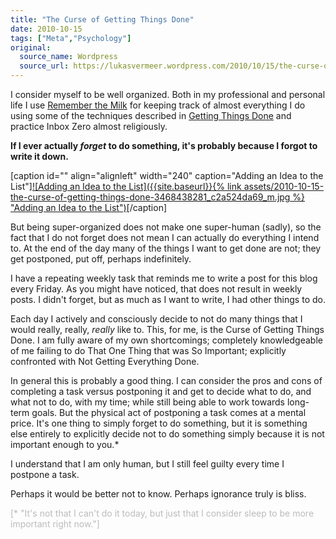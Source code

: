 ```yaml
---
title: "The Curse of Getting Things Done"
date: 2010-10-15
tags: ["Meta","Psychology"]
original:
  source_name: Wordpress
  source_url: https://lukasvermeer.wordpress.com/2010/10/15/the-curse-of-getting-things-done/
---
```


I consider myself to be well organized. Both in my professional and personal life I use [Remember the Milk](http://www.rememberthemilk.com/) for keeping track of almost everything I do using some of the techniques described in [Getting Things Done](http://en.wikipedia.org/wiki/Getting_Things_Done) and practice Inbox Zero almost religiously.

**If I ever actually _forget_ to do something, it's probably because I forgot to write it down.**

[caption id="" align="alignleft" width="240" caption="Adding an Idea to the List"][![Adding an Idea to the List]({{site.baseurl}}{% link assets/2010-10-15-the-curse-of-getting-things-done-3468438281_c2a524da69_m.jpg %} "Adding an Idea to the List")](http://www.flickr.com/photos/lukasvermeer/3468438281)[/caption]

But being super-organized does not make one super-human (sadly), so the fact that I do not forget does not mean I can actually do everything I intend to. At the end of the day many of the things I want to get done are not; they get postponed, put off, perhaps indefinitely.

I have a repeating weekly task that reminds me to write a post for this blog every Friday. As you might have noticed, that does not result in weekly posts. I didn't forget, but as much as I want to write, I had other things to do.

Each day I actively and consciously decide to not do many things that I would really, really, _really_ like to. This, for me, is the Curse of Getting Things Done. I am fully aware of my own shortcomings; completely knowledgeable of me failing to do That One Thing that was So Important; explicitly confronted with Not Getting Everything Done.

In general this is probably a good thing. I can consider the pros and cons of completing a task versus postponing it and get to decide what to do, and what not to do, with my time; while still being able to work towards long-term goals. But the physical act of postponing a task comes at a mental price. It's one thing to simply forget to do something, but it is something else entirely to explicitly decide not to do something simply because it is not important enough to you.*

I understand that I am only human, but I still feel guilty every time I postpone a task.

Perhaps it would be better not to know. Perhaps ignorance truly is bliss.

<span style="color:#bbb;">[* "It's not that I can't do it today, but just that I consider sleep to be more important right now."]</span>